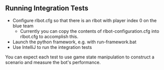 ## Running Integration Tests

- Configure rlbot.cfg so that there is an rlbot
with player index 0 on the blue team
  - Currently you can copy the contents of rlbot-configuration.cfg into rlbot.cfg to accomplish this.
- Launch the python framework, e.g. with run-framework.bat
- Use IntelliJ to run the integration tests

You can expect each test to use game state manipulation
to construct a scenario and measure the bot's performance.